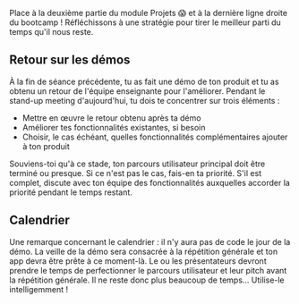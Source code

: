 Place à la deuxième partie du module Projets 😱 et à la dernière ligne droite du bootcamp ! Réfléchissons à une stratégie pour tirer le meilleur parti du temps qu'il nous reste.

## Retour sur les démos

À la fin de séance précédente, tu as fait une démo de ton produit et tu as obtenu un retour de l'équipe enseignante pour l'améliorer. Pendant le stand-up meeting d'aujourd'hui, tu dois te concentrer sur trois éléments :
- Mettre en œuvre le retour obtenu après ta démo
- Améliorer tes fonctionnalités existantes, si besoin
- Choisir, le cas échéant, quelles fonctionnalités complémentaires ajouter à ton produit

Souviens-toi qu'à ce stade, ton parcours utilisateur principal doit être terminé ou presque. Si ce n'est pas le cas, fais-en ta priorité. S'il est complet, discute avec ton équipe des fonctionnalités auxquelles accorder la priorité pendant le temps restant.

## Calendrier

Une remarque concernant le calendrier : il n'y aura pas de code le jour de la démo. La veille de la démo sera consacrée à la répétition générale et ton app devra être prête à ce moment-là. Le ou les présentateurs devront prendre le temps de perfectionner le parcours utilisateur et leur pitch avant la répétition générale. Il ne reste donc plus beaucoup de temps... Utilise-le intelligemment !

